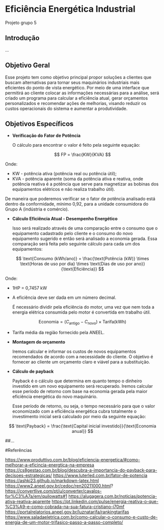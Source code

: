 # Eficiência Energética Industrial

Projeto grupo 5

## Introdução
...



## Objetivo Geral

   Esse projeto tem como objetivo principal propor soluções a clientes que buscam alternativas para tornar seus maquinários industriais mais 
eficientes do ponto de vista energético. Por meio de uma interface que permitirá ao cliente colocar as informações necessárias para a análise,
será criado um programa para calcular a eficiência atual, gerar orçamentos personalizados e recomendar ações de melhorias, visando reduzir os
custos operacionais do sistema e aumentar a produtividade.


## Objetivos Específicos


* **Verificação do Fator de Potência**

  O cálculo para encontrar o valor é feito pela seguinte equação:

$$ FP = \frac{KW}{KVA} $$


Onde:
  * KW - potência ativa (potência real ou potência útil);
  * KVA - potência aparente (soma da potência ativa e reativa, onde potência reativa é a potência que serve para magnetizar as bobinas dos equipamentos elétricos e não realiza trabalho útil).
 
  De maneira que poderemos verificar se o fator de potência analisado está dentro da conformidade, mínimo 0,92, para  a unidade 
consumidora do Grupo A (indústria e comércio).




* **Cálculo Eficiência Atual - Desempenho Energético**

  Isso será realizado através de uma comparação entre o consumo que o equipamento cadastrado pelo cliente e o consumo do novo 
equipamento sugerido e então será analisado a economia gerada. Essa comparação será feita pelo seguinte cálculo para cada um dos equipamentos:

$$ \text{Consumo (kWh/ano)} = \frac{\text{Potência (kW)} \times \text{Horas de uso por dia} \times \text{Dias de uso por ano}}{\text{Eficiência}} $$


Onde: 
* 1HP = 0,7457 kW

* A eficiência deve ser dada em um número decimal. 

  É necessário dividir pela eficiência do motor, uma vez que nem toda a energia elétrica consumida pelo motor é convertida em trabalho útil.

$$ \text{Economia} = (C_{\text{antigo}} - C_{\text{novo}}) \times \text{Tarifa(kWh)} $$

* Tarifa média da região fornecido pela ANEEL.

* **Montagem do orçamento**


  Iremos calcular e informar os custos de novos equipamentos recomendados de acordo com a necessidade do cliente. O objetivo é fornecer
ao cliente um orçamento claro e viável para a substituição.


* **Cálculo de payback**

  Payback é o cálculo que determina em quanto tempo o dinheiro investido em um novo equipamento será recuperado. Iremos calcular esse período 
de retorno com base na economia gerada pela maior eficiência energética do novo maquinário.


  Esse período de retorno, ou seja, o tempo necessário para que o valor economizado com a eficiência energética cubra totalmente o investimento
inicial será calculado por meio da seguinte equação:

$$ \text{Payback} = \frac{\text{Capital inicial investido}}{\text{Economia anual}} $$

##...

#Referências 


https://www.produttivo.com.br/blog/eficiencia-energetica/#como-melhorar-a-eficincia-energtica-na-empresa
https://cs8gestao.com.br/blog/descubra-a-importancia-do-payback-para-decisoes-estrategicas/
https://www.luterled.com.br/fator-de-potencia
https://ashki23.github.io/markdown-latex.html
https://www2.aneel.gov.br/cedoc/ren20211000.html?
https://convertlive.com/pt/u/converter/cavalos-for%C3%A7a/em/quilowatts#1
https://alugagera.com.br/noticias/potencia-ativa-reativa-aparente
https://pt.linkedin.com/pulse/energia-reativa-o-que-%C3%A9-e-como-cobrada-na-sua-fatura-cristiano-i70mf
https://portalrelatorios.aneel.gov.br/luznatarifa/rankingtarifas
https://www.saladaeletrica.com.br/como-calcular-o-consumo-e-custo-de-energia-de-um-motor-trifasico-passo-a-passo-completo/ 
